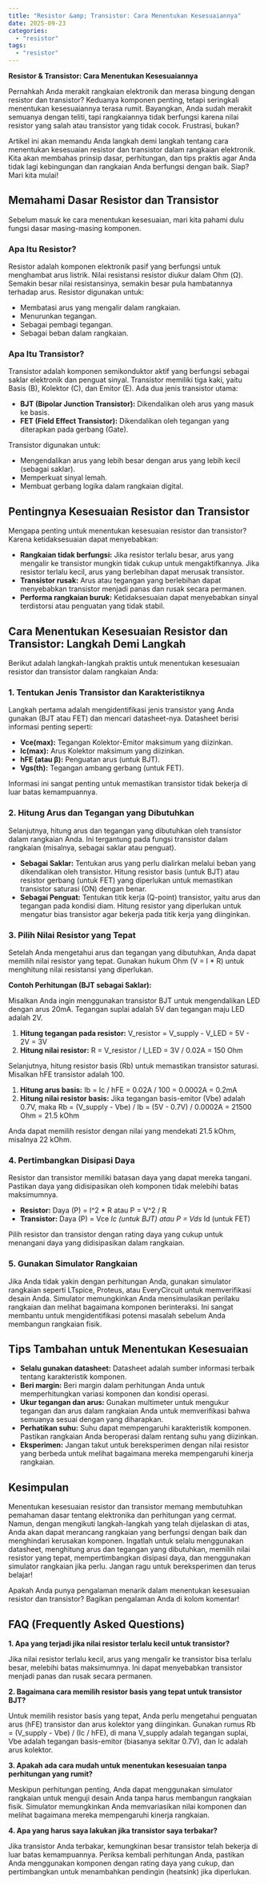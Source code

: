 ```yaml
---
title: "Resistor &amp; Transistor: Cara Menentukan Kesesuaiannya"
date: 2025-09-23
categories: 
  - "resistor"
tags: 
  - "resistor"
---
```


**Resistor & Transistor: Cara Menentukan Kesesuaiannya**

Pernahkah Anda merakit rangkaian elektronik dan merasa bingung dengan resistor dan transistor? Keduanya komponen penting, tetapi seringkali menentukan kesesuaiannya terasa rumit. Bayangkan, Anda sudah merakit semuanya dengan teliti, tapi rangkaiannya tidak berfungsi karena nilai resistor yang salah atau transistor yang tidak cocok. Frustrasi, bukan?

Artikel ini akan memandu Anda langkah demi langkah tentang cara menentukan kesesuaian resistor dan transistor dalam rangkaian elektronik. Kita akan membahas prinsip dasar, perhitungan, dan tips praktis agar Anda tidak lagi kebingungan dan rangkaian Anda berfungsi dengan baik. Siap? Mari kita mulai!

## Memahami Dasar Resistor dan Transistor

Sebelum masuk ke cara menentukan kesesuaian, mari kita pahami dulu fungsi dasar masing-masing komponen.

### Apa Itu Resistor?

Resistor adalah komponen elektronik pasif yang berfungsi untuk menghambat arus listrik. Nilai resistansi resistor diukur dalam Ohm (Ω). Semakin besar nilai resistansinya, semakin besar pula hambatannya terhadap arus. Resistor digunakan untuk:

- Membatasi arus yang mengalir dalam rangkaian.
- Menurunkan tegangan.
- Sebagai pembagi tegangan.
- Sebagai beban dalam rangkaian.

### Apa Itu Transistor?

Transistor adalah komponen semikonduktor aktif yang berfungsi sebagai saklar elektronik dan penguat sinyal. Transistor memiliki tiga kaki, yaitu Basis (B), Kolektor (C), dan Emitor (E). Ada dua jenis transistor utama:

- **BJT (Bipolar Junction Transistor):** Dikendalikan oleh arus yang masuk ke basis.
- **FET (Field Effect Transistor):** Dikendalikan oleh tegangan yang diterapkan pada gerbang (Gate).

Transistor digunakan untuk:

- Mengendalikan arus yang lebih besar dengan arus yang lebih kecil (sebagai saklar).
- Memperkuat sinyal lemah.
- Membuat gerbang logika dalam rangkaian digital.

## Pentingnya Kesesuaian Resistor dan Transistor

Mengapa penting untuk menentukan kesesuaian resistor dan transistor? Karena ketidaksesuaian dapat menyebabkan:

- **Rangkaian tidak berfungsi:** Jika resistor terlalu besar, arus yang mengalir ke transistor mungkin tidak cukup untuk mengaktifkannya. Jika resistor terlalu kecil, arus yang berlebihan dapat merusak transistor.
- **Transistor rusak:** Arus atau tegangan yang berlebihan dapat menyebabkan transistor menjadi panas dan rusak secara permanen.
- **Performa rangkaian buruk:** Ketidaksesuaian dapat menyebabkan sinyal terdistorsi atau penguatan yang tidak stabil.

## Cara Menentukan Kesesuaian Resistor dan Transistor: Langkah Demi Langkah

Berikut adalah langkah-langkah praktis untuk menentukan kesesuaian resistor dan transistor dalam rangkaian Anda:

### 1\. Tentukan Jenis Transistor dan Karakteristiknya

Langkah pertama adalah mengidentifikasi jenis transistor yang Anda gunakan (BJT atau FET) dan mencari datasheet-nya. Datasheet berisi informasi penting seperti:

- **Vce(max):** Tegangan Kolektor-Emitor maksimum yang diizinkan.
- **Ic(max):** Arus Kolektor maksimum yang diizinkan.
- **hFE (atau β):** Penguatan arus (untuk BJT).
- **Vgs(th):** Tegangan ambang gerbang (untuk FET).

Informasi ini sangat penting untuk memastikan transistor tidak bekerja di luar batas kemampuannya.

### 2\. Hitung Arus dan Tegangan yang Dibutuhkan

Selanjutnya, hitung arus dan tegangan yang dibutuhkan oleh transistor dalam rangkaian Anda. Ini tergantung pada fungsi transistor dalam rangkaian (misalnya, sebagai saklar atau penguat).

- **Sebagai Saklar:** Tentukan arus yang perlu dialirkan melalui beban yang dikendalikan oleh transistor. Hitung resistor basis (untuk BJT) atau resistor gerbang (untuk FET) yang diperlukan untuk memastikan transistor saturasi (ON) dengan benar.
- **Sebagai Penguat:** Tentukan titik kerja (Q-point) transistor, yaitu arus dan tegangan pada kondisi diam. Hitung resistor yang diperlukan untuk mengatur bias transistor agar bekerja pada titik kerja yang diinginkan.

### 3\. Pilih Nilai Resistor yang Tepat

Setelah Anda mengetahui arus dan tegangan yang dibutuhkan, Anda dapat memilih nilai resistor yang tepat. Gunakan hukum Ohm (V = I \* R) untuk menghitung nilai resistansi yang diperlukan.

**Contoh Perhitungan (BJT sebagai Saklar):**

Misalkan Anda ingin menggunakan transistor BJT untuk mengendalikan LED dengan arus 20mA. Tegangan suplai adalah 5V dan tegangan maju LED adalah 2V.

1. **Hitung tegangan pada resistor:** V\_resistor = V\_supply - V\_LED = 5V - 2V = 3V
2. **Hitung nilai resistor:** R = V\_resistor / I\_LED = 3V / 0.02A = 150 Ohm

Selanjutnya, hitung resistor basis (Rb) untuk memastikan transistor saturasi. Misalkan hFE transistor adalah 100.

1. **Hitung arus basis:** Ib = Ic / hFE = 0.02A / 100 = 0.0002A = 0.2mA
2. **Hitung nilai resistor basis:** Jika tegangan basis-emitor (Vbe) adalah 0.7V, maka Rb = (V\_supply - Vbe) / Ib = (5V - 0.7V) / 0.0002A = 21500 Ohm = 21.5 kOhm

Anda dapat memilih resistor dengan nilai yang mendekati 21.5 kOhm, misalnya 22 kOhm.

### 4\. Pertimbangkan Disipasi Daya

Resistor dan transistor memiliki batasan daya yang dapat mereka tangani. Pastikan daya yang didisipasikan oleh komponen tidak melebihi batas maksimumnya.

- **Resistor:** Daya (P) = I^2 \* R atau P = V^2 / R
- **Transistor:** Daya (P) = Vce _Ic (untuk BJT) atau P = Vds_ Id (untuk FET)

Pilih resistor dan transistor dengan rating daya yang cukup untuk menangani daya yang didisipasikan dalam rangkaian.

### 5\. Gunakan Simulator Rangkaian

Jika Anda tidak yakin dengan perhitungan Anda, gunakan simulator rangkaian seperti LTspice, Proteus, atau EveryCircuit untuk memverifikasi desain Anda. Simulator memungkinkan Anda mensimulasikan perilaku rangkaian dan melihat bagaimana komponen berinteraksi. Ini sangat membantu untuk mengidentifikasi potensi masalah sebelum Anda membangun rangkaian fisik.

## Tips Tambahan untuk Menentukan Kesesuaian

- **Selalu gunakan datasheet:** Datasheet adalah sumber informasi terbaik tentang karakteristik komponen.
- **Beri margin:** Beri margin dalam perhitungan Anda untuk memperhitungkan variasi komponen dan kondisi operasi.
- **Ukur tegangan dan arus:** Gunakan multimeter untuk mengukur tegangan dan arus dalam rangkaian Anda untuk memverifikasi bahwa semuanya sesuai dengan yang diharapkan.
- **Perhatikan suhu:** Suhu dapat mempengaruhi karakteristik komponen. Pastikan rangkaian Anda beroperasi dalam rentang suhu yang diizinkan.
- **Eksperimen:** Jangan takut untuk bereksperimen dengan nilai resistor yang berbeda untuk melihat bagaimana mereka mempengaruhi kinerja rangkaian.

## Kesimpulan

Menentukan kesesuaian resistor dan transistor memang membutuhkan pemahaman dasar tentang elektronika dan perhitungan yang cermat. Namun, dengan mengikuti langkah-langkah yang telah dijelaskan di atas, Anda akan dapat merancang rangkaian yang berfungsi dengan baik dan menghindari kerusakan komponen. Ingatlah untuk selalu menggunakan datasheet, menghitung arus dan tegangan yang dibutuhkan, memilih nilai resistor yang tepat, mempertimbangkan disipasi daya, dan menggunakan simulator rangkaian jika perlu. Jangan ragu untuk bereksperimen dan terus belajar!

Apakah Anda punya pengalaman menarik dalam menentukan kesesuaian resistor dan transistor? Bagikan pengalaman Anda di kolom komentar!

## FAQ (Frequently Asked Questions)

**1\. Apa yang terjadi jika nilai resistor terlalu kecil untuk transistor?**

Jika nilai resistor terlalu kecil, arus yang mengalir ke transistor bisa terlalu besar, melebihi batas maksimumnya. Ini dapat menyebabkan transistor menjadi panas dan rusak secara permanen.

**2\. Bagaimana cara memilih resistor basis yang tepat untuk transistor BJT?**

Untuk memilih resistor basis yang tepat, Anda perlu mengetahui penguatan arus (hFE) transistor dan arus kolektor yang diinginkan. Gunakan rumus Rb = (V\_supply - Vbe) / (Ic / hFE), di mana V\_supply adalah tegangan suplai, Vbe adalah tegangan basis-emitor (biasanya sekitar 0.7V), dan Ic adalah arus kolektor.

**3\. Apakah ada cara mudah untuk menentukan kesesuaian tanpa perhitungan yang rumit?**

Meskipun perhitungan penting, Anda dapat menggunakan simulator rangkaian untuk menguji desain Anda tanpa harus membangun rangkaian fisik. Simulator memungkinkan Anda memvariasikan nilai komponen dan melihat bagaimana mereka mempengaruhi kinerja rangkaian.

**4\. Apa yang harus saya lakukan jika transistor saya terbakar?**

Jika transistor Anda terbakar, kemungkinan besar transistor telah bekerja di luar batas kemampuannya. Periksa kembali perhitungan Anda, pastikan Anda menggunakan komponen dengan rating daya yang cukup, dan pertimbangkan untuk menambahkan pendingin (heatsink) jika diperlukan.
